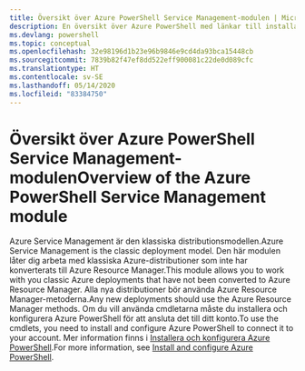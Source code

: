 ```yaml
---
title: Översikt över Azure PowerShell Service Management-modulen | Microsoft Docs
description: En översikt över Azure PowerShell med länkar till installation och konfiguration.
ms.devlang: powershell
ms.topic: conceptual
ms.openlocfilehash: 32e98196d1b23e96b9846e9cd4da93bca15448cb
ms.sourcegitcommit: 7839b82f47ef8dd522eff900081c22de0d089cfc
ms.translationtype: HT
ms.contentlocale: sv-SE
ms.lasthandoff: 05/14/2020
ms.locfileid: "83384750"
---
```

# <a name="overview-of-the-azure-powershell-service-management-module"></a><span data-ttu-id="6a30f-103">Översikt över Azure PowerShell Service Management-modulen</span><span class="sxs-lookup"><span data-stu-id="6a30f-103">Overview of the Azure PowerShell Service Management module</span></span>

<span data-ttu-id="6a30f-104">Azure Service Management är den klassiska distributionsmodellen.</span><span class="sxs-lookup"><span data-stu-id="6a30f-104">Azure Service Management is the classic deployment model.</span></span> <span data-ttu-id="6a30f-105">Den här modulen låter dig arbeta med klassiska Azure-distributioner som inte har konverterats till Azure Resource Manager.</span><span class="sxs-lookup"><span data-stu-id="6a30f-105">This module allows you to work with you classic Azure deployments that have not been converted to Azure Resource Manager.</span></span> <span data-ttu-id="6a30f-106">Alla nya distributioner bör använda Azure Resource Manager-metoderna.</span><span class="sxs-lookup"><span data-stu-id="6a30f-106">Any new deployments should use the Azure Resource Manager methods.</span></span> <span data-ttu-id="6a30f-107">Om du vill använda cmdletarna måste du installera och konfigurera Azure PowerShell för att ansluta det till ditt konto.</span><span class="sxs-lookup"><span data-stu-id="6a30f-107">To use the cmdlets, you need to install and configure Azure PowerShell to connect it to your account.</span></span> <span data-ttu-id="6a30f-108">Mer information finns i [Installera och konfigurera Azure PowerShell](install-azure-ps.md).</span><span class="sxs-lookup"><span data-stu-id="6a30f-108">For more information, see [Install and configure Azure PowerShell](install-azure-ps.md).</span></span>
